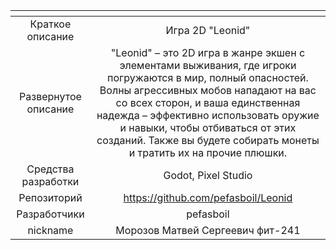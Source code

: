 | <!-- -->      | <!-- -->        |
|:-------------:|:---------------:|
| Краткое описание    | Игра 2D "Leonid"  |
| Развернутое описание| "Leonid" – это 2D игра в жанре экшен с элементами выживания, где игроки погружаются в мир, полный опасностей. Волны агрессивных мобов нападают на вас со всех сторон, и ваша единственная надежда – эффективно использовать оружие и навыки, чтобы отбиваться от этих созданий. Также вы будете собирать монеты и тратить их на прочие плюшки.  |
| Средства разработки   |  Godot, Pixel Studio |
| Репозиторий   | https://github.com/pefasboil/Leonid |
|Разработчики| pefasboil |
| nickname | Морозов Матвей Сергеевич фит-241 |
